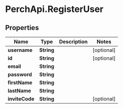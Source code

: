 # PerchApi.RegisterUser

## Properties
Name | Type | Description | Notes
------------ | ------------- | ------------- | -------------
**username** | **String** |  | [optional] 
**id** | **String** |  | [optional] 
**email** | **String** |  | 
**password** | **String** |  | 
**firstName** | **String** |  | 
**lastName** | **String** |  | 
**inviteCode** | **String** |  | [optional] 


